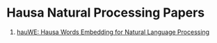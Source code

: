 # Hausa Natural Processing Papers


1. [hauWE: Hausa Words Embedding for Natural Language Processing](https://arxiv.org/pdf/1911.10708.pdf)

<!--
## Table Of Contents
- [Sentiment Analysis](#sentiment)
- [Text Classification](#text-classification)
- [Machine Translation](#Machine-Translation)
- [MISC](#misc)


## Sentiment Analysis

## Text Classification

## Machine Translation

## MISC
 -->
